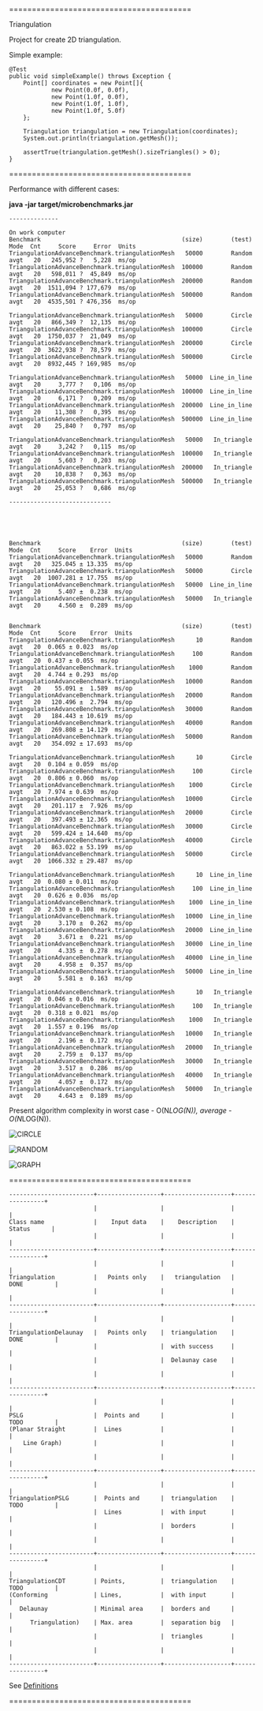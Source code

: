 ========================================

Triangulation

Project for create 2D triangulation.

Simple example:

    @Test
    public void simpleExample() throws Exception {
        Point[] coordinates = new Point[]{
                new Point(0.0f, 0.0f),
                new Point(1.0f, 0.0f),
                new Point(1.0f, 1.0f),
                new Point(1.0f, 5.0f)
        };

        Triangulation triangulation = new Triangulation(coordinates);
        System.out.println(triangulation.getMesh());

        assertTrue(triangulation.getMesh().sizeTriangles() > 0);
    }

========================================

Performance with different cases:

**java -jar target/microbenchmarks.jar**


    --------------

    On work computer
    Benchmark                                        (size)        (test)  Mode  Cnt     Score     Error  Units
    TriangulationAdvanceBenchmark.triangulationMesh   50000        Random  avgt   20   245,952 ?   5,228  ms/op
    TriangulationAdvanceBenchmark.triangulationMesh  100000        Random  avgt   20   598,011 ?  45,849  ms/op
    TriangulationAdvanceBenchmark.triangulationMesh  200000        Random  avgt   20  1511,094 ? 177,679  ms/op
    TriangulationAdvanceBenchmark.triangulationMesh  500000        Random  avgt   20  4535,501 ? 476,356  ms/op

    TriangulationAdvanceBenchmark.triangulationMesh   50000        Circle  avgt   20   866,349 ?  12,135  ms/op
    TriangulationAdvanceBenchmark.triangulationMesh  100000        Circle  avgt   20  1750,037 ?  21,049  ms/op
    TriangulationAdvanceBenchmark.triangulationMesh  200000        Circle  avgt   20  3622,938 ?  78,579  ms/op
    TriangulationAdvanceBenchmark.triangulationMesh  500000        Circle  avgt   20  8932,445 ? 169,985  ms/op

    TriangulationAdvanceBenchmark.triangulationMesh   50000  Line_in_line  avgt   20     3,777 ?   0,106  ms/op
    TriangulationAdvanceBenchmark.triangulationMesh  100000  Line_in_line  avgt   20     6,171 ?   0,209  ms/op
    TriangulationAdvanceBenchmark.triangulationMesh  200000  Line_in_line  avgt   20    11,308 ?   0,395  ms/op
    TriangulationAdvanceBenchmark.triangulationMesh  500000  Line_in_line  avgt   20    25,840 ?   0,797  ms/op

    TriangulationAdvanceBenchmark.triangulationMesh   50000   In_triangle  avgt   20     3,242 ?   0,115  ms/op
    TriangulationAdvanceBenchmark.triangulationMesh  100000   In_triangle  avgt   20     5,603 ?   0,203  ms/op
    TriangulationAdvanceBenchmark.triangulationMesh  200000   In_triangle  avgt   20    10,838 ?   0,363  ms/op
    TriangulationAdvanceBenchmark.triangulationMesh  500000   In_triangle  avgt   20    25,053 ?   0,686  ms/op

    -----------------------------





    Benchmark                                        (size)        (test)  Mode  Cnt     Score    Error  Units
    TriangulationAdvanceBenchmark.triangulationMesh   50000        Random  avgt   20   325.045 ± 13.335  ms/op
    TriangulationAdvanceBenchmark.triangulationMesh   50000        Circle  avgt   20  1007.281 ± 17.755  ms/op
    TriangulationAdvanceBenchmark.triangulationMesh   50000  Line_in_line  avgt   20     5.407 ±  0.238  ms/op
    TriangulationAdvanceBenchmark.triangulationMesh   50000   In_triangle  avgt   20     4.560 ±  0.289  ms/op


    Benchmark                                        (size)        (test)  Mode  Cnt     Score    Error  Units
    TriangulationAdvanceBenchmark.triangulationMesh      10        Random  avgt   20  0.065 ± 0.023  ms/op
    TriangulationAdvanceBenchmark.triangulationMesh     100        Random  avgt   20  0.437 ± 0.055  ms/op
    TriangulationAdvanceBenchmark.triangulationMesh    1000        Random  avgt   20  4.744 ± 0.293  ms/op
    TriangulationAdvanceBenchmark.triangulationMesh   10000        Random  avgt   20    55.091 ±  1.589  ms/op
    TriangulationAdvanceBenchmark.triangulationMesh   20000        Random  avgt   20   120.496 ±  2.794  ms/op
    TriangulationAdvanceBenchmark.triangulationMesh   30000        Random  avgt   20   184.443 ± 10.619  ms/op
    TriangulationAdvanceBenchmark.triangulationMesh   40000        Random  avgt   20   269.808 ± 14.129  ms/op
    TriangulationAdvanceBenchmark.triangulationMesh   50000        Random  avgt   20   354.092 ± 17.693  ms/op

    TriangulationAdvanceBenchmark.triangulationMesh      10        Circle  avgt   20  0.104 ± 0.059  ms/op
    TriangulationAdvanceBenchmark.triangulationMesh     100        Circle  avgt   20  0.806 ± 0.060  ms/op
    TriangulationAdvanceBenchmark.triangulationMesh    1000        Circle  avgt   20  7.974 ± 0.639  ms/op
    TriangulationAdvanceBenchmark.triangulationMesh   10000        Circle  avgt   20   201.117 ±  7.926  ms/op
    TriangulationAdvanceBenchmark.triangulationMesh   20000        Circle  avgt   20   397.493 ± 12.365  ms/op
    TriangulationAdvanceBenchmark.triangulationMesh   30000        Circle  avgt   20   599.424 ± 14.640  ms/op
    TriangulationAdvanceBenchmark.triangulationMesh   40000        Circle  avgt   20   863.022 ± 53.199  ms/op
    TriangulationAdvanceBenchmark.triangulationMesh   50000        Circle  avgt   20  1066.332 ± 29.487  ms/op

    TriangulationAdvanceBenchmark.triangulationMesh      10  Line_in_line  avgt   20  0.080 ± 0.011  ms/op
    TriangulationAdvanceBenchmark.triangulationMesh     100  Line_in_line  avgt   20  0.626 ± 0.036  ms/op
    TriangulationAdvanceBenchmark.triangulationMesh    1000  Line_in_line  avgt   20  2.530 ± 0.108  ms/op
    TriangulationAdvanceBenchmark.triangulationMesh   10000  Line_in_line  avgt   20     3.170 ±  0.262  ms/op
    TriangulationAdvanceBenchmark.triangulationMesh   20000  Line_in_line  avgt   20     3.671 ±  0.221  ms/op
    TriangulationAdvanceBenchmark.triangulationMesh   30000  Line_in_line  avgt   20     4.335 ±  0.278  ms/op
    TriangulationAdvanceBenchmark.triangulationMesh   40000  Line_in_line  avgt   20     4.958 ±  0.357  ms/op
    TriangulationAdvanceBenchmark.triangulationMesh   50000  Line_in_line  avgt   20     5.581 ±  0.163  ms/op

    TriangulationAdvanceBenchmark.triangulationMesh      10   In_triangle  avgt   20  0.046 ± 0.016  ms/op
    TriangulationAdvanceBenchmark.triangulationMesh     100   In_triangle  avgt   20  0.318 ± 0.021  ms/op
    TriangulationAdvanceBenchmark.triangulationMesh    1000   In_triangle  avgt   20  1.557 ± 0.196  ms/op
    TriangulationAdvanceBenchmark.triangulationMesh   10000   In_triangle  avgt   20     2.196 ±  0.172  ms/op
    TriangulationAdvanceBenchmark.triangulationMesh   20000   In_triangle  avgt   20     2.759 ±  0.137  ms/op
    TriangulationAdvanceBenchmark.triangulationMesh   30000   In_triangle  avgt   20     3.517 ±  0.286  ms/op
    TriangulationAdvanceBenchmark.triangulationMesh   40000   In_triangle  avgt   20     4.057 ±  0.172  ms/op
    TriangulationAdvanceBenchmark.triangulationMesh   50000   In_triangle  avgt   20     4.643 ±  0.189  ms/op

Present algorithm complexity in worst case - O(N*LOG(N)), average - O(N*LOG(N)).

![CIRCLE](https://github.com/Konstantin8105/Triangulation/blob/master/triangulation/other/CIRCLE.png)

![RANDOM](https://github.com/Konstantin8105/Triangulation/blob/master/triangulation/other/RANDOM.png)

![GRAPH](https://github.com/Konstantin8105/Triangulation/blob/master/triangulation/other/Performance.png)

========================================

    ------------------------+------------------+-------------------+----------------+
                            |                  |                   |                |
    Class name              |    Input data    |    Description    |    Status      |
                            |                  |                   |                |
    ------------------------+------------------+-------------------+----------------+
                            |                  |                   |                |
    Triangulation           |   Points only    |   triangulation   |   DONE         |
                            |                  |                   |                |
    ------------------------+------------------+-------------------+----------------+
                            |                  |                   |                |
    TriangulationDelaunay   |   Points only    |  triangulation    |   DONE         |
                            |                  |  with success     |                |
                            |                  |  Delaunay case    |                |
                            |                  |                   |                |
    ------------------------+------------------+-------------------+----------------+
                            |                  |                   |                |
    PSLG                    |  Points and      |                   |   TODO         |
    (Planar Straight        |  Lines           |                   |                |
        Line Graph)         |                  |                   |                |
                            |                  |                   |                |
    ------------------------+------------------+-------------------+----------------+
                            |                  |                   |                |
    TriangulationPSLG       |  Points and      |  triangulation    |   TODO         |
                            |  Lines           |  with input       |                |
                            |                  |  borders          |                |
                            |                  |                   |                |
    ------------------------+------------------+-------------------+----------------+
                            |                  |                   |                |
    TriangulationCDT        | Points,          |  triangulation    |   TODO         |
    (Conforming             | Lines,           |  with input       |                |
       Delaunay             | Minimal area     |  borders and      |                |
          Triangulation)    | Max. area        |  separation big   |                |
                            |                  |  triangles        |                |
                            |                  |                   |                |
    ------------------------+------------------+-------------------+----------------+

See [Definitions](https://www.cs.cmu.edu/~quake/triangle.defs.html)

========================================